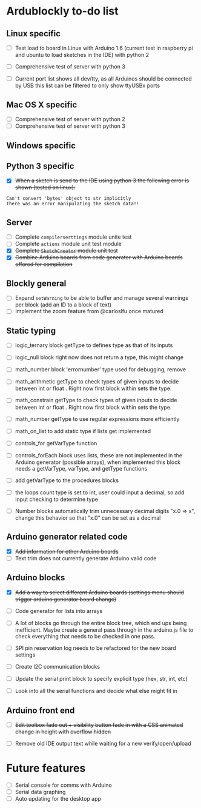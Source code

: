 # Ardublockly to-do list

## Linux specific
- [ ] Test load to board in Linux with Arduino 1.6 (current test in raspberry pi and ubuntu to load sketches in the IDE) with python 2
- [ ] Comprehensive test of server with python 3
- [ ] Current port list shows all dev/tty, as all Arduinos should be connected by USB this list can be filtered to only show ttyUSBx ports


## Mac OS X specific
- [ ] Comprehensive test of server with python 2
- [ ] Comprehensive test of server with python 3

## Windows specific


## Python 3 specific
- [x] ~~When a sketch is send to the IDE using python 3 the following error is shown (tested on linux):~~
```
Can't convert 'bytes' object to str implicitly
There was an error manipulating the sketch data!!
```


## Server
- [ ] Complete `compilerserttings` module unite test
- [ ] Complete `actions` module unit test module
- [x] ~~Complete `SketchCreator` module unit test~~
- [x] ~~Combine Arduino boards from code generator with Arduino boards offered for compilation~~

## Blockly general
- [ ] Expand `setWarning` to be able to buffer and manage several warnings per block (add an ID to a block of text)
- [ ] Implement the zoom feature from @carloslfu once matured

## Static typing
- [ ] logic_ternary block getType to defines type as that of its inputs
- [ ] logic_null block right now does not return a type, this might change
- [ ] math_number block 'errornumber' type used for debugging, remove
- [ ] math_arithmetic getType to check types of given inputs to decide between int or float . Right now first block within sets the type.
- [ ] math_constrain getType to check types of given inputs to decide between int or float . Right now first block within sets the type.
- [ ] math_number getType to use regular expressions more efficiently
- [ ] math_on_list to add static type if lists get implemented
- [ ] controls_for getVarType function
- [ ] controls_forEach block uses lists, these are not implemented in the Arduino generator (possible arrays), when implemented this block needs a getVarType, varType, and getType functions
- [ ] add getVarType to the procedures blocks
- [ ] the loops count type is set to int, user could input a decimal, so add input checking to determine type
- [ ] Number blocks automatically trim unnecessary decimal digits "x.0 => x", change this behavior so that "x.0" can be set as a decimal 


## Arduino generator related code
- [x] ~~Add information for other Arduino boards~~
- [ ] Text trim does not currently generate Arduino valid code

## Arduino blocks
- [x] ~~Add a way to select different Arduino boards (settings menu should trigger arduino generator board change)~~
- [ ] Code generator for lists into arrays
- [ ] A lot of blocks go through the entire block tree, which end ups being  inefficient. Maybe create a general pass through in the arduino.js file to check everything that needs to be checked in one pass.
- [ ] SPI pin reservation log needs to be refactored for the new board settings
- [ ] Create I2C communication blocks
- [ ] Update the serial print block to specify explicit type (hex, str, int, etc)
- [ ] Look into all the serial functions and decide what else might fit in


## Arduino front end
- [ ] ~~Edit toolbox fade out + visibility button fade in with a CSS animated change in height with overflow hidden~~
- [ ] Remove old IDE output text while waiting for a new verify/open/upload 


# Future features
- [ ] Serial console for comms with Arduino
- [ ] Serial data graphing
- [ ] Auto updating for the desktop app
